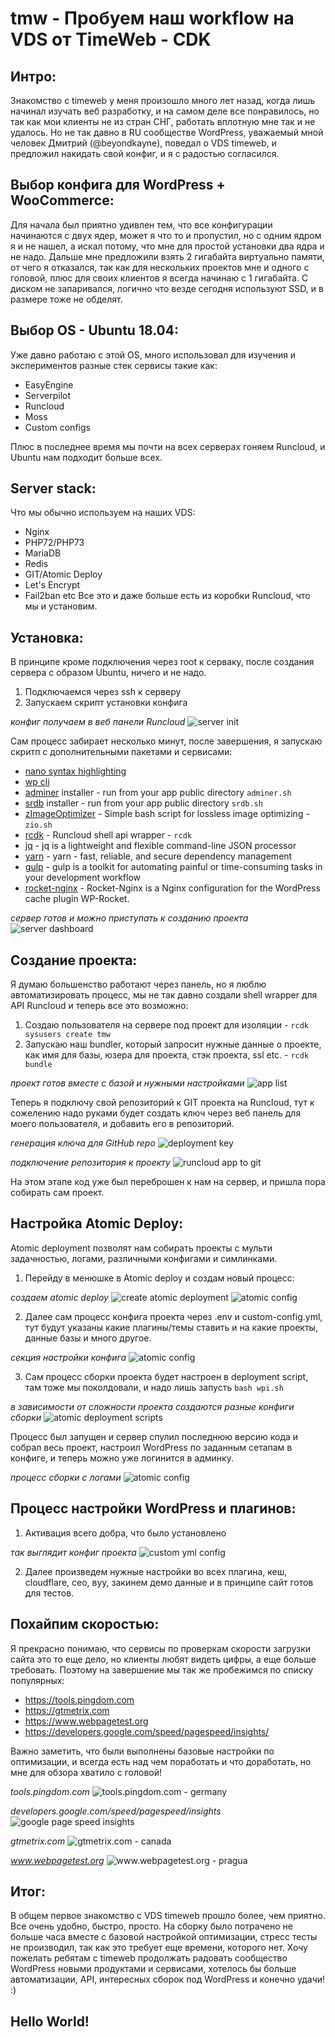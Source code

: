 # tmw - Пробуем наш workflow на VDS от TimeWeb - CDK

## Интро:
Знакомство с timeweb у меня произошло много лет назад, когда лишь начинал изучать веб разработку, и на самом деле все понравилось, но так как мои клиенты не из стран СНГ, работать вплотную мне так и не удалось. Но не так давно в RU сообществе WordPress, уважаемый мной человек Дмитрий (@beyondkayne), поведал о VDS timeweb, и предложил накидать свой конфиг, и я с радостью согласился. 

## Выбор конфига для WordPress + WooCommerce:
Для начала был приятно удивлен тем, что все конфигурации начинаются с двух ядер, может я что то и пропустил, но с одним ядром я и не нашел, а искал потому, что мне для простой установки два ядра и не надо. Дальше мне предложили взять 2 гигабайта виртуально памяти, от чего я отказался, так как для нескольких проектов мне и одного с головой, плюс для своих клиентов я всегда начинаю с 1 гигабайта. С диском не запаривался, логично что везде сегодня используют SSD, и в размере тоже не обделят. 

## Выбор OS - Ubuntu 18.04:
Уже давно работаю с этой OS, много использовал для изучения и экспериментов разные стек сервисы такие как:
* EasyEngine
* Serverpilot
* Runcloud
* Moss
* Custom configs

Плюс в последнее время мы почти на всех серверах гоняем Runcloud, и Ubuntu нам подходит больше всех.

## Server stack:
Что мы обычно используем на наших VDS:
* Nginx
* PHP72/PHP73
* MariaDB
* Redis
* GIT/Atomic Deploy
* Let's Encrypt
* Fail2ban etc
Все это и даже больше есть из коробки Runcloud, что мы и установим.

## Установка:
В принципе кроме подключения через root к серваку, после создания сервера с образом Ubuntu, ничего и не надо. 
1. Подключаемся через ssh к серверу
2. Запускаем скрипт установки конфига

*конфиг получаем в веб панели Runcloud*
![server init](https://user-images.githubusercontent.com/12497991/53122535-7e619380-355f-11e9-910f-6e35681f2a3e.png)

Сам процесс забирает несколько минут, после завершения, я запускаю скритп с дополнительными пакетами и сервисами:
* [nano syntax highlighting](https://github.com/scopatz/nanorc)
* [wp cli](https://wp-cli.org)
* [adminer](https://github.com/vrana/adminer) installer - run from your app public directory  `adminer.sh`
* [srdb](https://github.com/interconnectit/Search-Replace-DB) installer - run from your app public directory  `srdb.sh`
* [zImageOptimizer](https://github.com/zevilz/zImageOptimizer) - Simple bash script for lossless image optimizing - `zio.sh` 
* [rcdk](https://github.com/RunCloud-cdk/shell-api-wrapper) - Runcloud shell api wrapper - `rcdk` 
* [jq](https://github.com/stedolan/jq) - jq is a lightweight and flexible command-line JSON processor
* [yarn](https://yarnpkg.com/en) - yarn - fast, reliable, and secure dependency management
* [gulp](https://gulpjs.com) - gulp is a toolkit for automating painful or time-consuming tasks in your development workflow
* [rocket-nginx](https://github.com/maximejobin/rocket-nginx) - Rocket-Nginx is a Nginx configuration for the WordPress cache plugin WP-Rocket.

*сервер готов и можно приступать к созданию проекта*
![server dashboard](https://user-images.githubusercontent.com/12497991/53122973-a9001c00-3560-11e9-9286-53406ed6f48c.png)

## Создание проекта:
Я думаю большенство работают через панель, но я люблю автоматизировать процесс, мы не так давно создали shell wrapper для API Runcloud и теперь все это возможно:
1. Создаю пользователя на сервере под проект для изоляции - `rcdk sysusers create tmw`
2. Запускаю наш bundler, который запросит нужные данные о проекте, как имя для базы, юзера для проекта, стэк проекта, ssl etc. - `rcdk bundle`

*проект готов вместе с базой и нужными настройками*
![app list](https://user-images.githubusercontent.com/12497991/53124997-83c1dc80-3565-11e9-8b84-f34269692726.png)

Теперь я подключу свой репозиторий к GIT проекта на Runcloud, тут к сожелению надо руками будет создать ключ через веб панель для моего пользователя, и добавить его в репозиторий.

*генерация ключа для GitHub repo*
![deployment key](https://user-images.githubusercontent.com/12497991/53125901-ae149980-3567-11e9-84c2-64a677154695.png)

*подключение репозитория к проекту*
![runcloud app to git](https://user-images.githubusercontent.com/12497991/53126044-fa5fd980-3567-11e9-901b-8cd7d37ed42f.png)

На этом этапе код уже был переброшен к нам на сервер, и пришла пора собирать сам проект.

## Настройка Atomic Deploy:
Atomic deployment позволят нам собирать проекты с мульти задачностью, логами, различными конфигами и симлинками. 
1. Перейду в менюшке в Atomic deploy и создам новый процесс:

*создаем atomic deploy*
![create atomic deployment](https://user-images.githubusercontent.com/12497991/53126641-495a3e80-3569-11e9-9ff1-73f16d379013.png)
![atomic config](https://user-images.githubusercontent.com/12497991/53126983-0f3d6c80-356a-11e9-9700-972f3029494b.png)

2. Далее сам процесс конфига проекта через .env и custom-config.yml, тут будут указаны какие плагины/темы ставить и на какие проекты, данные базы и много другое.

*секция настройки конфига*
![atomic config](https://user-images.githubusercontent.com/12497991/53127238-aacedd00-356a-11e9-9348-82ec2099bb08.png)

3. Сам процесс сборки проекта будет настроен в deployment script, там тоже мы поколдовали, и надо лишь запусть `bash wpi.sh`

*в зависимости от сложности проекта создаются разные конфиги сборки*
![atomic deployment scripts](https://user-images.githubusercontent.com/12497991/53128025-7f4cf200-356c-11e9-94d3-c09a7a5ff2f5.png)

Процесс был запущен и сервер спулил последнюю версию кода и собрал весь проект, настроил WordPress по заданным сетапам в конфиге, и теперь можно уже логинится в админку.

*процесс сборки с логами*
![atomic config](https://user-images.githubusercontent.com/12497991/53128025-7f4cf200-356c-11e9-94d3-c09a7a5ff2f5.png)

## Процесс настройки WordPress и плагинов:
1. Активация всего добра, что было установлено

*так выглядит конфиг проекта*
![custom yml config](https://user-images.githubusercontent.com/12497991/53128501-a1933f80-356d-11e9-84fb-a0827c25cad9.png)

2. Далее произведем нужные настройки во всех плагина, кеш, cloudflare, сео, вуу, закинем демо данные и в принципе сайт готов для тестов.

## Похайпим скоростью:
Я прекрасно понимаю, что сервисы по проверкам скорости загрузки сайта это то еще дело, но клиенты любят видеть цифры, а еще больше требовать. Поэтому на завершение мы так же пробежимся по списку популярных:
* https://tools.pingdom.com
* https://gtmetrix.com
* https://www.webpagetest.org
* https://developers.google.com/speed/pagespeed/insights/

Важно заметить, что были выполнены базовые настройки по оптимизации, и всегда есть над чем поработать и что доработать, но мне для обзора хватило с головой!

*tools.pingdom.com*
![tools.pingdom.com - germany](https://user-images.githubusercontent.com/12497991/53129247-c983a280-356f-11e9-8201-ec3e54ef38b9.png)

*developers.google.com/speed/pagespeed/insights*
![google page speed insights](https://user-images.githubusercontent.com/12497991/53129536-7827e300-3570-11e9-972c-002521126798.png)

*gtmetrix.com*
![gtmetrix.com - canada](https://user-images.githubusercontent.com/12497991/53129719-fe442980-3570-11e9-920b-eb933f69c06a.png)

*www.webpagetest.org*
![www.webpagetest.org - pragua](https://user-images.githubusercontent.com/12497991/53130098-0486d580-3572-11e9-9331-5604143237ac.png)

## Итог:
В общем первое знакомство с VDS timeweb прошло более, чем приятно. Все очень удобно, быстро, просто.
На сборку было потрачено не больше часа вместе с базовой настройкой оптимизации, стресс тесты не производил, так как это требует еще времени, которого нет. 
Хочу пожелать ребятам с timeweb продолжать радовать сообщество WordPress новыми продуктами и сервисами, хотелось бы больше автоматизации, API, интересных сборок под WordPress и конечно удачи! :)

## Hello World!
